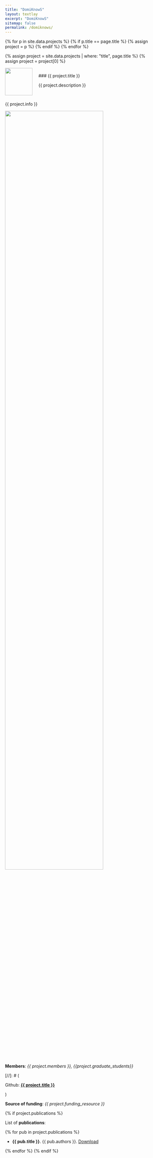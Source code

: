 ```yaml
---
title: "DomiKnowS"
layout: textlay
excerpt: "DomiKnowS"
sitemap: false
permalink: /domiknows/
---
```


{% for p in site.data.projects %}
{% if p.title == page.title %}
{% assign project = p %}
{% endif %}
{% endfor %}

{% assign project = site.data.projects | where: "title", page.title %}
{% assign project = project[0] %}
<div>
<img src="{{ site.url }}{{ site.baseurl }}/images/picpic/projects/{{ project.logo }}" style="width: 90px; float: left; border: 10px; margin-right: 20px"/>
<br>
### {{ project.title }} 
<p> {{ project.description }} </p>
</div>
<br>
<p> {{ project.info }} </p>
<p><img src="{{ site.url }}{{ site.baseurl }}/images/picpic/projects/{{ project.image }}" class="img-responsive" width="80%" style="margin:auto"></p>
<p><b>Members</b>: <em> {{ project.members }}, {{project.graduate_students}} </em></p>
[//]: # (<p>Github: <strong><a href="{{ project.webpage }}">{{ project.title }}</a></strong></p>)
<p><b>Source of funding</b>: <i>{{ project.funding_resource }}</i> </p>
{% if project.publications %}
<p>List of <b>publications</b>: </p>
{% for pub in project.publications %}
<ul>
<li><strong>{{ pub.title }}</strong>. {{ pub.authors }}. <a href="{{ pub.link }}">Download</a> </li>
</ul>
{% endfor %}
{% endif %}


